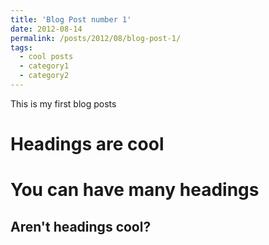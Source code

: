 ```yaml
---
title: 'Blog Post number 1'
date: 2012-08-14
permalink: /posts/2012/08/blog-post-1/
tags:
  - cool posts
  - category1
  - category2
---
```


This is my first blog posts

Headings are cool
======

You can have many headings
======

Aren't headings cool?
------
